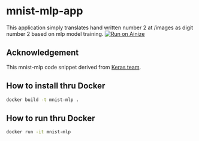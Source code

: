 # mnist-mlp-app
This application simply translates hand written number 2 at /images as digit number 2
based on mlp model training.
[![Run on Ainize](https://ainize.ai/images/run_on_ainize_button.svg)](https://ainize.web.app/redirect?git_repo=https://github.com/halim-jun/mnist-mlp-app)

## Acknowledgement
This mnist-mlp code snippet derived from [Keras team](https://github.com/keras-team/keras/blob/keras-2/examples/mnist_mlp.py).

## How to install thru Docker
```sh
docker build -t mnist-mlp .
```

## How to run thru Docker
```sh
docker run -it mnist-mlp
```